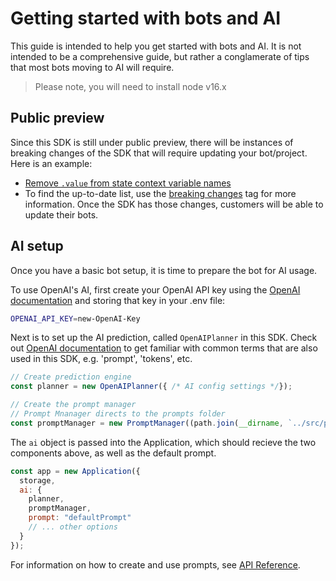 # Getting started with bots and AI

This guide is intended to help you get started with bots and AI. It is not intended to be a comprehensive guide, but rather a conglamerate of tips that most bots moving to AI will require.

> Please note, you will need to install node v16.x

## Public preview

Since this SDK is still under public preview, there will be instances of breaking changes of the SDK that will require updating your bot/project. Here is an example:

- [Remove `.value` from state context variable names](https://github.com/microsoft/teams-ai/issues/49)
- To find the up-to-date list, use the [breaking changes](https://github.com/microsoft/teams-ai/issues?q=is%3Aissue+is%3Aopen+label%3Abreaking-change) tag for more information. Once the SDK has those changes, customers will be able to update their bots.

## AI setup

Once you have a basic bot setup, it is time to prepare the bot for AI usage.

To use OpenAI's AI, first create your OpenAI API key using the [OpenAI documentation](https://platform.openai.com/) and storing that key in your .env file:

```sh
OPENAI_API_KEY=new-OpenAI-Key
```

Next is to set up the AI prediction, called `OpenAIPlanner` in this SDK. Check out [OpenAI documentation](https://platform.openai.com/docs/introduction) to get familiar with common terms that are also used in this SDK, e.g. 'prompt', 'tokens', etc.

```js
// Create prediction engine
const planner = new OpenAIPlanner({ /* AI config settings */});

// Create the prompt manager
// Prompt Mnanager directs to the prompts folder
const promptManager = new PromptManager((path.join(__dirname, `../src/prompts`));
```

The `ai` object is passed into the Application, which should recieve the two components above, as well as the default prompt.

```js
const app = new Application({
  storage,
  ai: {
    planner,
    promptManager,
    prompt: "defaultPrompt"
    // ... other options
  }
});
```

For information on how to create and use prompts, see [API Reference](./02.API-REFERENCE.md).
